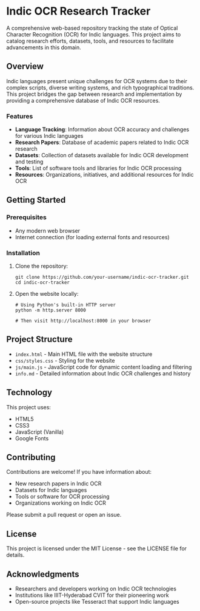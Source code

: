 # Indic OCR Research Tracker

A comprehensive web-based repository tracking the state of Optical Character Recognition (OCR) for Indic languages. This project aims to catalog research efforts, datasets, tools, and resources to facilitate advancements in this domain.

## Overview

Indic languages present unique challenges for OCR systems due to their complex scripts, diverse writing systems, and rich typographical traditions. This project bridges the gap between research and implementation by providing a comprehensive database of Indic OCR resources.

### Features

- **Language Tracking**: Information about OCR accuracy and challenges for various Indic languages
- **Research Papers**: Database of academic papers related to Indic OCR research
- **Datasets**: Collection of datasets available for Indic OCR development and testing
- **Tools**: List of software tools and libraries for Indic OCR processing
- **Resources**: Organizations, initiatives, and additional resources for Indic OCR

## Getting Started

### Prerequisites

- Any modern web browser
- Internet connection (for loading external fonts and resources)

### Installation

1. Clone the repository:
   ```
   git clone https://github.com/your-username/indic-ocr-tracker.git
   cd indic-ocr-tracker
   ```

2. Open the website locally:
   ```
   # Using Python's built-in HTTP server
   python -m http.server 8000
   
   # Then visit http://localhost:8000 in your browser
   ```

## Project Structure

- `index.html` - Main HTML file with the website structure
- `css/styles.css` - Styling for the website
- `js/main.js` - JavaScript code for dynamic content loading and filtering
- `info.md` - Detailed information about Indic OCR challenges and history

## Technology

This project uses:
- HTML5
- CSS3
- JavaScript (Vanilla)
- Google Fonts

## Contributing

Contributions are welcome! If you have information about:
- New research papers in Indic OCR
- Datasets for Indic languages
- Tools or software for OCR processing
- Organizations working on Indic OCR

Please submit a pull request or open an issue.

## License

This project is licensed under the MIT License - see the LICENSE file for details.

## Acknowledgments

- Researchers and developers working on Indic OCR technologies
- Institutions like IIIT-Hyderabad CVIT for their pioneering work
- Open-source projects like Tesseract that support Indic languages 